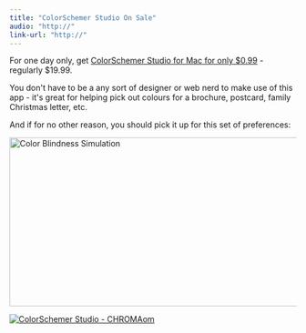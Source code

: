 ```yaml
---
title: "ColorSchemer Studio On Sale"
audio: "http://"
link-url: "http://"
---
```

<p>For one day only, get <a href="http://click.linksynergy.com/fs-bin/stat?id=6PFrOqNV4B8&offerid=146261&type=3&subid=0&tmpid=1826&RD_PARM1=http%253A%252F%252Fitunes.apple.com%252Fca%252Fapp%252Fcolorschemer-studio%252Fid417896628%253Fmt%253D12%2526uo%253D4%2526partnerId%253D30" target="itunes_store">ColorSchemer Studio for Mac for only $0.99</a> - regularly $19.99.</p>
<p>You don't have to be a any sort of designer or web nerd to make use of this app - it's great for helping pick out colours for a brochure, postcard, family Christmas letter, etc.</p>
<p>And if for no other reason, you should pick it up for this set of preferences:</p>
<p><img src="https://chrisenns.com/wp-content/uploads/2012/03/Color-Blindness-Simulation.png" alt="Color Blindness Simulation" title="Color Blindness Simulation" width="625" height="297" class="aligncenter size-full wp-image-20212" /></p>
<p><a href="http://click.linksynergy.com/fs-bin/stat?id=6PFrOqNV4B8&offerid=146261&type=3&subid=0&tmpid=1826&RD_PARM1=http%253A%252F%252Fitunes.apple.com%252Fca%252Fapp%252Fcolorschemer-studio%252Fid417896628%253Fmt%253D12%2526uo%253D4%2526partnerId%253D30" target="itunes_store"><img src="http://r.mzstatic.com/images/web/linkmaker/badge_macappstore-lrg.gif" alt="ColorSchemer Studio - CHROMAom" style="border: 0;"/></a></p>
